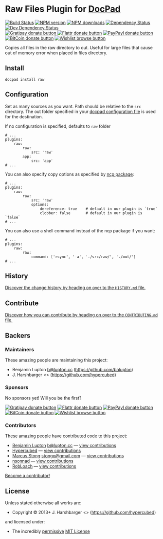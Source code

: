 # Raw Files Plugin for [DocPad](http://docpad.org)

<!-- BADGES/ -->

[![Build Status](https://img.shields.io/travis/docpad/docpad-plugin-raw/master.svg)](http://travis-ci.org/docpad/docpad-plugin-raw "Check this project's build status on TravisCI")
[![NPM version](https://img.shields.io/npm/v/docpad-plugin-raw.svg)](https://npmjs.org/package/docpad-plugin-raw "View this project on NPM")
[![NPM downloads](https://img.shields.io/npm/dm/docpad-plugin-raw.svg)](https://npmjs.org/package/docpad-plugin-raw "View this project on NPM")
[![Dependency Status](https://img.shields.io/david/docpad/docpad-plugin-raw.svg)](https://david-dm.org/docpad/docpad-plugin-raw)
[![Dev Dependency Status](https://img.shields.io/david/dev/docpad/docpad-plugin-raw.svg)](https://david-dm.org/docpad/docpad-plugin-raw#info=devDependencies)<br/>
[![Gratipay donate button](https://img.shields.io/gratipay/docpad.svg)](https://www.gratipay.com/docpad/ "Donate weekly to this project using Gratipay")
[![Flattr donate button](https://img.shields.io/badge/flattr-donate-yellow.svg)](http://flattr.com/thing/344188/balupton-on-Flattr "Donate monthly to this project using Flattr")
[![PayPayl donate button](https://img.shields.io/badge/paypal-donate-yellow.svg)](https://www.paypal.com/cgi-bin/webscr?cmd=_s-xclick&hosted_button_id=QB8GQPZAH84N6 "Donate once-off to this project using Paypal")
[![BitCoin donate button](https://img.shields.io/badge/bitcoin-donate-yellow.svg)](https://coinbase.com/checkouts/9ef59f5479eec1d97d63382c9ebcb93a "Donate once-off to this project using BitCoin")
[![Wishlist browse button](https://img.shields.io/badge/wishlist-donate-yellow.svg)](http://amzn.com/w/2F8TXKSNAFG4V "Buy an item on our wishlist for us")

<!-- /BADGES -->


Copies all files in the raw directory to out.  Useful for large files that cause out of memory error when placed in files directory.


## Install

```
docpad install raw
```


## Configuration
Set as many sources as you want. Path should be relative to the `src` directory. The out folder specified in your [docpad configuration file](http://docpad.org/docs/config) is used for the destination.

If no configuration is specified, defaults to `raw` folder

```
# ...
plugins:
    raw:
        raw:
            src: 'raw'
        app:
            src: 'app'
# ...
```

You can also specify copy options as specified by [ncp package](https://github.com/AvianFlu/ncp):

```
# ...
plugins:
    raw:
        raw:
            src: 'raw'
            options:
                dereference: true    # default in our plugin is `true`
                clobber: false       # default in our plugin is `false`
# ...
```

You can also use a shell command instead of the ncp package if you want:

```
# ...
plugins:
    raw:
        raw:
            command: ['rsync', '-a', './src/raw/', './out/']
# ...
```


<!-- HISTORY/ -->

## History
[Discover the change history by heading on over to the `HISTORY.md` file.](https://github.com/docpad/docpad-plugin-raw/blob/master/HISTORY.md#files)

<!-- /HISTORY -->


<!-- CONTRIBUTE/ -->

## Contribute

[Discover how you can contribute by heading on over to the `CONTRIBUTING.md` file.](https://github.com/docpad/docpad-plugin-raw/blob/master/CONTRIBUTING.md#files)

<!-- /CONTRIBUTE -->


<!-- BACKERS/ -->

## Backers

### Maintainers

These amazing people are maintaining this project:

- Benjamin Lupton <b@lupton.cc> (https://github.com/balupton)
- J. Harshbarger <> (https://github.com/hypercubed)

### Sponsors

No sponsors yet! Will you be the first?

[![Gratipay donate button](https://img.shields.io/gratipay/docpad.svg)](https://www.gratipay.com/docpad/ "Donate weekly to this project using Gratipay")
[![Flattr donate button](https://img.shields.io/badge/flattr-donate-yellow.svg)](http://flattr.com/thing/344188/balupton-on-Flattr "Donate monthly to this project using Flattr")
[![PayPayl donate button](https://img.shields.io/badge/paypal-donate-yellow.svg)](https://www.paypal.com/cgi-bin/webscr?cmd=_s-xclick&hosted_button_id=QB8GQPZAH84N6 "Donate once-off to this project using Paypal")
[![BitCoin donate button](https://img.shields.io/badge/bitcoin-donate-yellow.svg)](https://coinbase.com/checkouts/9ef59f5479eec1d97d63382c9ebcb93a "Donate once-off to this project using BitCoin")
[![Wishlist browse button](https://img.shields.io/badge/wishlist-donate-yellow.svg)](http://amzn.com/w/2F8TXKSNAFG4V "Buy an item on our wishlist for us")

### Contributors

These amazing people have contributed code to this project:

- [Benjamin Lupton](https://github.com/balupton) <b@lupton.cc> — [view contributions](https://github.com/docpad/docpad-plugin-raw/commits?author=balupton)
- [Hypercubed](https://github.com/Hypercubed) — [view contributions](https://github.com/docpad/docpad-plugin-raw/commits?author=Hypercubed)
- [Marcus Stong](https://github.com/stongo) <stongo@gmail.com> — [view contributions](https://github.com/docpad/docpad-plugin-raw/commits?author=stongo)
- [nsonnad](https://github.com/nsonnad) — [view contributions](https://github.com/docpad/docpad-plugin-raw/commits?author=nsonnad)
- [RobLoach](https://github.com/RobLoach) — [view contributions](https://github.com/docpad/docpad-plugin-raw/commits?author=RobLoach)

[Become a contributor!](https://github.com/docpad/docpad-plugin-raw/blob/master/CONTRIBUTING.md#files)

<!-- /BACKERS -->


<!-- LICENSE/ -->

## License

Unless stated otherwise all works are:

- Copyright &copy; 2013+ J. Harshbarger <> (https://github.com/hypercubed)

and licensed under:

- The incredibly [permissive](http://en.wikipedia.org/wiki/Permissive_free_software_licence) [MIT License](http://opensource.org/licenses/mit-license.php)

<!-- /LICENSE -->


